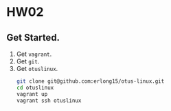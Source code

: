 # HW02

## Get Started.
1. Get `vagrant`.
2. Get `git`.
3. Get `otuslinux`.
    ```bash
    git clone git@github.com:erlong15/otus-linux.git  
    cd otuslinux  
    vagrant up  
    vagrant ssh otuslinux  
    ```
